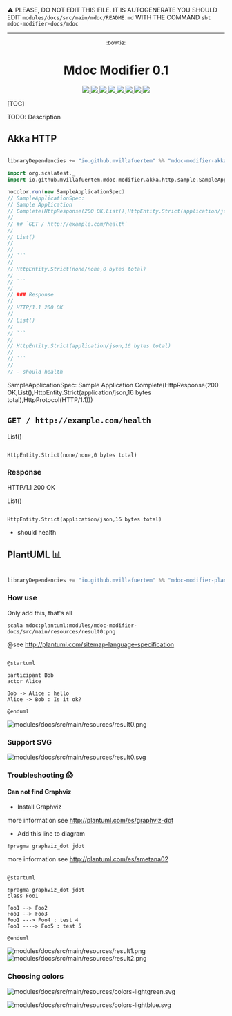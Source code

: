 :warning: PLEASE, DO NOT EDIT THIS FILE.
IT IS AUTOGENERATE YOU SHOULD EDIT `modules/docs/src/main/mdoc/README.md`
WITH THE COMMAND `sbt mdoc-modifier-docs/mdoc`

---

<p align="center" style="font-size:.85em">:bowtie:</p>
<h1 align="center">Mdoc Modifier 0.1</h1>
<p align="center">
  <a href="https://www.paypal.com/cgi-bin/webscr?cmd=_donations&business=HE7K7HLJJBVWN&currency_code=EUR&source=url">
    <img src="https://img.shields.io/badge/donate-PayPal-green.svg?logo=paypal"/>
  </a>
  <a href="https://github.com/scala/scala/releases">
    <img src="https://img.shields.io/badge/scala-2.13.3-red.svg?logo=scala&logoColor=red"/>
  </a>  
  <a href="https://www.oracle.com/technetwork/java/javase/11all-relnotes-5013287.html">
    <img src="https://img.shields.io/badge/jdk-11.0.7-orange.svg?logo=java&logoColor=white"/>
  </a>  
  <a href="https://github.com/sbt/sbt/releases">
    <img src="https://img.shields.io/badge/sbt-1.3.13-blue.svg?logo=sbt"/>
  </a>
  <a href="https://maven-badges.herokuapp.com/maven-central/io.github.mvillafuertem/mdoc-modifier-plantuml_2.13">
    <img src="https://maven-badges.herokuapp.com/maven-central/io.github.mvillafuertem/mdoc-modifier-plantuml_2.13/badge.svg"/>
  </a>
  <a href="https://github.com/mvillafuertem/mdoc-modifier/actions?query=workflow%3A%22scalaci%22">
    <img src="https://github.com/mvillafuertem/mdoc-modifier/workflows/scalaci/badge.svg"/>
  </a>      
  <a href="https://circleci.com/gh/mvillafuertem/mdoc-modifier">
    <img src="https://img.shields.io/circleci/build/github/mvillafuertem/mdoc-modifier?logo=circleci&style=flat"/>
  </a>  
  <a href="https://travis-ci.com/mvillafuertem/mdoc-modifier">
    <img src="https://img.shields.io/travis/mvillafuertem/mdoc-modifier/master.svg?logo=travis&style=flat"/>
  </a>
</p> 


[TOC]

TODO: Description


## Akka HTTP

```scala

libraryDependencies += "io.github.mvillafuertem" %% "mdoc-modifier-akka-http" % "0.1"

```


```scala
import org.scalatest._
import io.github.mvillafuertem.mdoc.modifier.akka.http.sample.SampleApplicationSpec

nocolor.run(new SampleApplicationSpec)
// SampleApplicationSpec:
// Sample Application
// Complete(HttpResponse(200 OK,List(),HttpEntity.Strict(application/json,16 bytes total),HttpProtocol(HTTP/1.1)))
// 
// ## `GET / http://example.com/health`
// 
// List()
// 
// 
// ```
// 
// HttpEntity.Strict(none/none,0 bytes total)
// 
// ```
// 
// ### Response
// 
// HTTP/1.1 200 OK
// 
// List()
// 
// ```
// 
// HttpEntity.Strict(application/json,16 bytes total)
// 
// ```
//        
// - should health
```


SampleApplicationSpec:
Sample Application
Complete(HttpResponse(200 OK,List(),HttpEntity.Strict(application/json,16 bytes total),HttpProtocol(HTTP/1.1)))

## `GET / http://example.com/health`

List()


```

HttpEntity.Strict(none/none,0 bytes total)

```

### Response

HTTP/1.1 200 OK

List()

```

HttpEntity.Strict(application/json,16 bytes total)

```
       
- should health


## PlantUML :bar_chart:

```scala

libraryDependencies += "io.github.mvillafuertem" %% "mdoc-modifier-plantuml" % "0.1"

```

### How use

Only add this, that's all

```
scala mdoc:plantuml:modules/mdoc-modifier-docs/src/main/resources/result0:png
```



@see http://plantuml.com/sitemap-language-specification

```plantuml 

@startuml

participant Bob
actor Alice
 
Bob -> Alice : hello
Alice -> Bob : Is it ok?

@enduml

```

![modules/docs/src/main/resources/result0.png](modules/docs/src/main/resources/result0.png)
### Support SVG

![modules/docs/src/main/resources/result0.svg](modules/docs/src/main/resources/result0.svg)

### Troubleshooting :scream:

#### Can not find Graphviz

* Install Graphviz

more information see http://plantuml.com/es/graphviz-dot

* Add this line to diagram
    
```
!pragma graphviz_dot jdot
```

more information see http://plantuml.com/es/smetana02

```plantuml

@startuml

!pragma graphviz_dot jdot
class Foo1

Foo1 --> Foo2
Foo1 --> Foo3
Foo1 ---> Foo4 : test 4
Foo1 ----> Foo5 : test 5

@enduml

```

![modules/docs/src/main/resources/result1.png](modules/docs/src/main/resources/result1.png)
![modules/docs/src/main/resources/result2.png](modules/docs/src/main/resources/result2.png)

### Choosing colors 


![modules/docs/src/main/resources/colors-lightgreen.svg](modules/docs/src/main/resources/colors-lightgreen.svg)

![modules/docs/src/main/resources/colors-lightblue.svg](modules/docs/src/main/resources/colors-lightblue.svg)